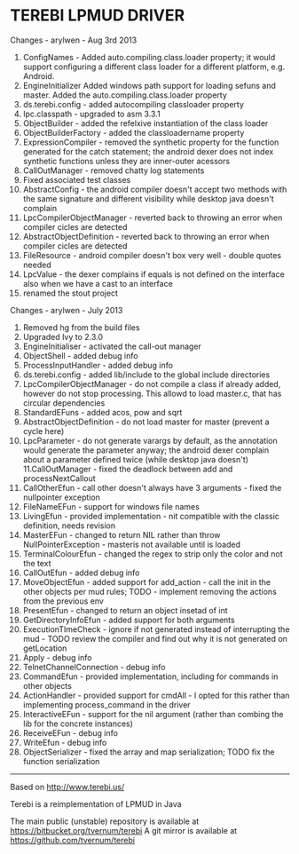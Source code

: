 ﻿TEREBI LPMUD DRIVER
===================

Changes - arylwen - Aug 3rd 2013

1. ConfigNames - Added auto.compiling.class.loader property; it would support configuring a different class loader for a different platform, e.g. Android.
2. EngineInitializer Added windows path support for loading sefuns and master. Added the auto.compiling.class.loader property
3. ds.terebi.config - added autocompiling classloader property
4. lpc.classpath - upgraded to asm 3.3.1
5. ObjectBuilder - added the refelxive instantiation of the class loader
6. ObjectBuilderFactory - added the classloadername property
7. ExpressionCompiler - removed the synthetic property for the function generated for the catch statement; the android dexer does not index synthetic functions unless they are inner-outer acessors
8. CallOutManager - removed chatty log statements
9. Fixed associated test classes
10. AbstractConfig - the android compiler doesn't accept two methods with the same signature and different visibility while desktop java doesn't complain
11. LpcCompilerObjectManager - reverted back to throwing an error when compiler cicles are detected
12. AbstractObjectDefinition - reverted back to throwing an error when compiler cicles are detected
13. FileResource - android compiler doesn't box very well - double quotes needed
14. LpcValue - the dexer complains if equals is not defined on the interface also when we have a cast to an interface
15. renamed the stout project


Changes - arylwen - July 2013

1. Removed hg from the build files
2. Upgraded Ivy to 2.3.0
3. EngineInitialiser - activated the call-out manager
4. ObjectShell - added debug info
5. ProcessInputHandler - added debug info
6. ds.terebi.config - added lib/include to the global include directories
7. LpcCompilerObjectManager - do not compile a class if already added, however do not stop processing. This allowd to load master.c, that has circular dependencies
8. StandardEFuns - added acos, pow and sqrt
9. AbstractObjectDefinition - do not load master for master (prevent a cycle here)
10. LpcParameter - do not generate varargs by default, as the annotation would generate the parameter anyway; the android dexer complain about a parameter defined twice (while desktop java doesn't)
11.CallOutManager - fixed the deadlock between add and processNextCallout
12. CallOtherEfun - call other doesn't always have 3 arguments - fixed the nullpointer exception
13. FileNameEFun - support for windows file names
14. LivingEfun - provided implementation - nit compatible with the classic definition, needs revision
15. MasterEFun - changed to return NIL rather than throw NullPointerException - masteris not available until is loaded
16. TerminalColourEfun - changed the regex to strip only the color and not the text
17. CallOutEfun - added debug info
18. MoveObjectEfun - added support for add_action - call the init in the other objects per mud rules; TODO - implement removing the actions from the previous env
19. PresentEfun - changed to return an object insetad of int
20. GetDirectoryInfoEfun - added support for both arguments
21. ExecutionTImeCheck - ignore if not generated instead of interrupting the mud - TODO review the compiler and find out why it is not generated on getLocation
22. Apply - debug info
23. TelnetChannelConnection - debug info
24. CommandEfun - provided implementation, including for commands in other objects
25. ActionHandler - provided support for cmdAll - I opted for this rather than implementing process_command in the driver
26. InteractiveEFun - support for the nil argument (rather than combing the lib for the concrete instances)
27. ReceiveEFun - debug info
28. WriteEfun - debug info
29. ObjectSerializer - fixed the array and map serialization; TODO fix the function serialization

-------------------------------------------------------

Based on http://www.terebi.us/

Terebi is a reimplementation of LPMUD in Java

The main public (unstable) repository is available at https://bitbucket.org/tvernum/terebi
A git mirror is available at https://github.com/tvernum/terebi


